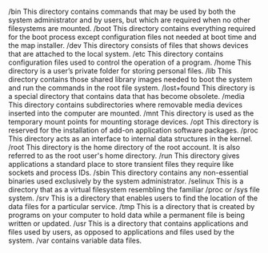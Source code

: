 /bin This directory contains commands that may be used by both the system administrator and by users, but which are required when no other filesystems are mounted.
/boot This directory contains everything required for the boot process except configuration files not needed at boot time and the map installer.
/dev This directory consists of files that shows devices that are attached to the local system.
/etc This directory contains configuration files used to control the operation of a program.
/home This directory is a user’s private folder for storing personal files.
/lib This directory contains those shared library images needed to boot the system and run the commands in the root file system.
/lost+found This directory is a special directory that contains data that has become obsolete.
/media This directory contains subdirectories where removable media devices inserted into the computer are mounted.
/mnt This directory is used as the temporary mount points for mounting storage devices.
/opt This directory is reserved for the installation of add-on application software packages.
/proc This directory acts as an interface to internal data structures in the kernel.
/root This directory is the home directory of the root account. It is also referred to as the root user's home directory.
/run This directory gives applications a standard place to store transient files they require like sockets and process IDs.
/sbin This directory contains any non-essential binaries used exclusively by the system administrator.
/selinux This is a directory that as a virtual filesystem resembling the familiar /proc or /sys file system.
/srv This is a directory that enables users to find the location of the data files for a particular service.
/tmp This is a directory that is created by programs on your computer to hold data while a permanent file is being written or updated.
/usr This is a directory that contains applications and files used by users, as opposed to applications and files used by the system.
/var contains variable data files.
